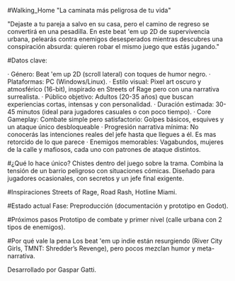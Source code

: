 #Walking_Home
"La caminata más peligrosa de tu vida"

"Dejaste a tu pareja a salvo en su casa, pero el camino de regreso se convertirá en una pesadilla. En este beat 'em up 2D de supervivencia urbana, pelearás contra enemigos desesperados mientras descubres una conspiración absurda: quieren robar el mismo juego que estás jugando."

#Datos clave:

· Género: Beat 'em up 2D (scroll lateral) con toques de humor negro.
· Plataformas: PC (Windows/Linux).
· Estilo visual: Pixel art oscuro y atmosférico (16-bit), inspirado en Streets of Rage pero con una narrativa surrealista.
· Público objetivo: Adultos (20-35 años) que buscan experiencias cortas, intensas y con personalidad.
· Duración estimada: 30-45 minutos (ideal para jugadores casuales o con poco tiempo).
· Core Gameplay: Combate simple pero satisfactorio: Golpes básicos, esquives y un ataque único desbloqueable
· Progresión narrativa mínima: No conocerás las intenciones reales del jefe hasta que llegues a él. Es mas retorcido de lo que parece
· Enemigos memorables: Vagabundos, mujeres de la calle y mafiosos, cada uno con patrones de ataque distintos.

#¿Qué lo hace único?
Chistes dentro del juego sobre la trama. Combina la tensión de un barrio peligroso con situaciones cómicas. Diseñado para jugadores ocasionales, con secretos y un jefe final exigente.

#Inspiraciones
Streets of Rage, Road Rash, Hotline Miami.

#Estado actual
Fase: Preproducción (documentación y prototipo en Godot).

#Próximos pasos Prototipo de combate y primer nivel (calle urbana con 2 tipos de enemigos).

#Por qué vale la pena
Los beat 'em up indie están resurgiendo (River City Girls, TMNT: Shredder’s Revenge), pero pocos mezclan humor y meta-narrativa.

Desarrollado por Gaspar Gatti.

